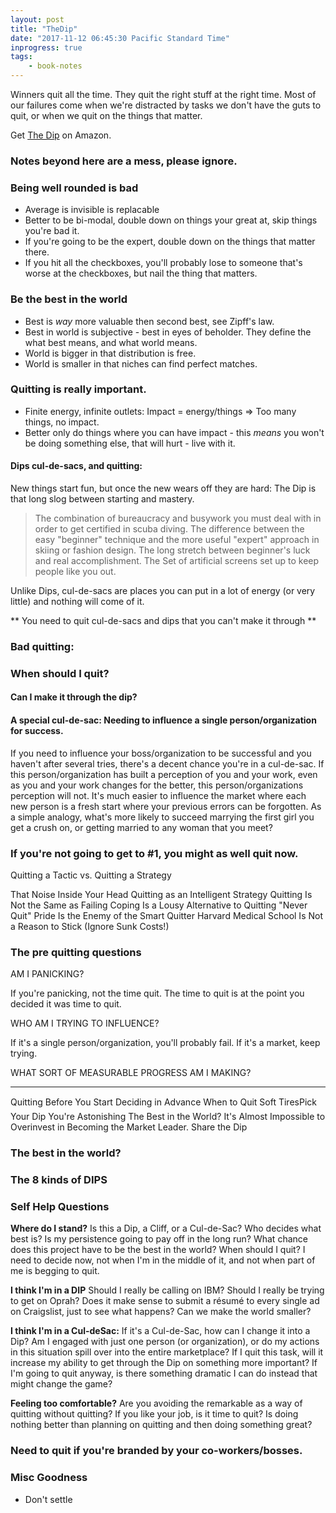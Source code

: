 ```yaml
---
layout: post
title: "TheDip"
date: "2017-11-12 06:45:30 Pacific Standard Time"
inprogress: true
tags:
    - book-notes
---
```



Winners quit all the time. They quit the right stuff at the right time. Most of our failures come when we're distracted by tasks we don't have the guts to quit, or when we quit on the things that matter.

Get [The Dip](https://www.amazon.com/dp/B000QCSA54/) on Amazon.


<!-- TOC -->
<!-- /TOC -->

### Notes beyond here are a mess, please ignore.

### Being well rounded is bad
- Average is invisible is replacable
- Better to be bi-modal, double down on things your great at, skip things you're bad it. 
- If you're going to be the expert, double down on the things that matter there.
- If you hit all the checkboxes, you'll probably lose to someone that's worse at the checkboxes, but nail the thing that matters.

### Be the best in the world
- Best is *way* more valuable then second best, see Zipff's law.
- Best in world is subjective - best in eyes of beholder. They define the what best means, and what world means.
- World is bigger in that distribution is free. 
- World is smaller in that niches can find perfect matches.

###  Quitting is really important.

-  Finite energy, infinite outlets: Impact = energy/things => Too many things, no impact. 
-  Better only do things where you can have impact - this *means* you won't be doing something else, that will hurt - live with it.


#### Dips cul-de-sacs, and quitting: 

New things start fun, but once the new wears off they are hard: The Dip is that long slog between starting and mastery. 

> The combination of bureaucracy and busywork you must deal with in order to get certified in scuba diving.
> The difference between the easy "beginner" technique and the more useful "expert" approach in skiing or fashion design.
> The long stretch between beginner's luck and real accomplishment.
> The Set of artificial screens set up to keep people like you out.

Unlike Dips, cul-de-sacs are places you can put in a lot of energy (or very little) and nothing will come of it. 

** You need to quit cul-de-sacs and dips that you can't make it through **

### Bad quitting:



### When should I quit? 

#### Can I make it through the dip?

#### A special cul-de-sac: Needing to influence a single person/organization for success.

If you need to influence your boss/organization to be successful and you haven't after several tries, there's a decent chance you're in a cul-de-sac.  If this person/organization has built a perception of you and your work, even as you and your work changes for the better, this person/organizations perception will not.  It's much easier to influence the market where each new person is a fresh start where your previous errors can be forgotten. As a simple analogy, what's more likely to succeed marrying the first girl you get a crush on, or getting married to any woman that you meet?


### If you're not going to get to #1, you might as well quit now.

Quitting a Tactic vs. Quitting a Strategy 

That Noise Inside Your Head 
Quitting as an Intelligent Strategy 
Quitting Is Not the Same as Failing 
Coping Is a Lousy Alternative to Quitting 
"Never Quit" 
Pride Is the Enemy of the Smart Quitter 
Harvard Medical School Is Not a Reason to Stick (Ignore Sunk Costs!) 

### The pre quitting questions

AM I PANICKING? 

If you're panicking, not the time quit. The time to quit is at the point you decided it was time to quit. 

WHO AM I TRYING TO INFLUENCE? 

If it's a single person/organization, you'll probably fail. If it's a market, keep trying. 

WHAT SORT OF MEASURABLE PROGRESS AM I MAKING? 


---
Quitting Before You Start 
Deciding in Advance When to Quit 
Soft TiresPick Your Dip 
You're Astonishing 
The Best in the World? 
It's Almost Impossible to Overinvest in Becoming the Market Leader. 
Share the Dip 
### The best in the world?


### The 8 kinds of DIPS

### Self Help Questions

**Where do I stand?**
Is this a Dip, a Cliff, or a Cul-de-Sac?
Who decides what best is?
Is my persistence going to pay off in the long run?
What chance does this project have to be the best in the world?
When should I quit? I need to decide now, not when I'm in the middle of it, and not when part of me is begging to quit.

**I think I'm in a DIP**
Should I really be calling on IBM? Should I really be trying to get on Oprah?
Does it make sense to submit a résumé to every single ad on Craigslist, just to see what happens?
Can we make the world smaller?

**I think I'm in a Cul-deSac:**
If it's a Cul-de-Sac, how can I change it into a Dip?
Am I engaged with just one person (or organization), or do my actions in this situation spill over into the entire marketplace?
If I quit this task, will it increase my ability to get through the Dip on something more important?
If I'm going to quit anyway, is there something dramatic I can do instead that might change the game?


**Feeling too comfortable?**
Are you avoiding the remarkable as a way of quitting without quitting?
If you like your job, is it time to quit?
Is doing nothing better than planning on quitting and then doing something great?

### Need to quit if you're branded by your co-workers/bosses.

### Misc Goodness
- Don't settle
